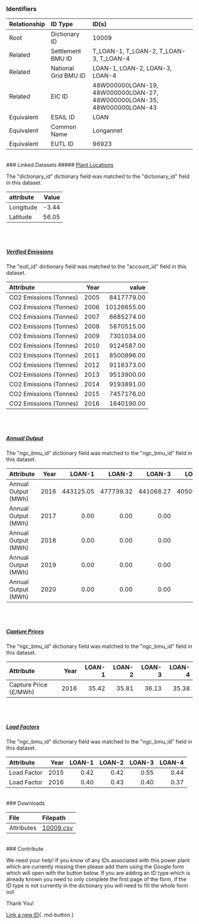 ### Identifiers

| Relationship   | ID Type              | ID(s)                                                                  |
|:---------------|:---------------------|:-----------------------------------------------------------------------|
| Root           | Dictionary ID        | 10009                                                                  |
| Related        | Settlement BMU ID    | T_LOAN-1, T_LOAN-2, T_LOAN-3, T_LOAN-4                                 |
| Related        | National Grid BMU ID | LOAN-1, LOAN-2, LOAN-3, LOAN-4                                         |
| Related        | EIC ID               | 48W000000LOAN-19, 48W000000LOAN-27, 48W000000LOAN-35, 48W000000LOAN-43 |
| Equivalent     | ESAIL ID             | LOAN                                                                   |
| Equivalent     | Common Name          | Longannet                                                              |
| Equivalent     | EUTL ID              | 96923                                                                  |

<br>
### Linked Datasets
##### <a href="https://osuked.github.io/Power-Station-Dictionary/datasets/plant-locations">Plant Locations</a>



The "dictionary_id" dictionary field was matched to the "dictionary_id" field in this dataset.

| attribute   |   Value |
|:------------|--------:|
| Longitude   |   -3.44 |
| Latitude    |   56.05 |

<br><br>
##### <a href="https://osuked.github.io/Power-Station-Dictionary/datasets/verified-emissions">Verified Emissions</a>



The "eutl_id" dictionary field was matched to the "account_id" field in this dataset.

| Attribute              |   Year |       value |
|:-----------------------|-------:|------------:|
| CO2 Emissions (Tonnes) |   2005 |  8417779.00 |
| CO2 Emissions (Tonnes) |   2006 | 10126655.00 |
| CO2 Emissions (Tonnes) |   2007 |  6685274.00 |
| CO2 Emissions (Tonnes) |   2008 |  5870515.00 |
| CO2 Emissions (Tonnes) |   2009 |  7301034.00 |
| CO2 Emissions (Tonnes) |   2010 |  9124587.00 |
| CO2 Emissions (Tonnes) |   2011 |  8500896.00 |
| CO2 Emissions (Tonnes) |   2012 |  9116373.00 |
| CO2 Emissions (Tonnes) |   2013 |  9513900.00 |
| CO2 Emissions (Tonnes) |   2014 |  9193891.00 |
| CO2 Emissions (Tonnes) |   2015 |  7457176.00 |
| CO2 Emissions (Tonnes) |   2016 |  1640190.00 |

<br><br>
##### <a href="https://osuked.github.io/Power-Station-Dictionary/datasets/annual-output">Annual Output</a>



The "ngc_bmu_id" dictionary field was matched to the "ngc_bmu_id" field in this dataset.

| Attribute           |   Year |    LOAN-1 |    LOAN-2 |    LOAN-3 |    LOAN-4 |
|:--------------------|-------:|----------:|----------:|----------:|----------:|
| Annual Output (MWh) |   2016 | 443125.05 | 477739.32 | 441068.27 | 405003.42 |
| Annual Output (MWh) |   2017 |      0.00 |      0.00 |      0.00 |      0.00 |
| Annual Output (MWh) |   2018 |      0.00 |      0.00 |      0.00 |      0.00 |
| Annual Output (MWh) |   2019 |      0.00 |      0.00 |      0.00 |      0.00 |
| Annual Output (MWh) |   2020 |      0.00 |      0.00 |      0.00 |      0.00 |

<br><br>
##### <a href="https://osuked.github.io/Power-Station-Dictionary/datasets/capture-prices">Capture Prices</a>



The "ngc_bmu_id" dictionary field was matched to the "ngc_bmu_id" field in this dataset.

| Attribute             |   Year |   LOAN-1 |   LOAN-2 |   LOAN-3 |   LOAN-4 |
|:----------------------|-------:|---------:|---------:|---------:|---------:|
| Capture Price (£/MWh) |   2016 |    35.42 |    35.81 |    36.13 |    35.38 |

<br><br>
##### <a href="https://osuked.github.io/Power-Station-Dictionary/datasets/load-factors">Load Factors</a>



The "ngc_bmu_id" dictionary field was matched to the "ngc_bmu_id" field in this dataset.

| Attribute   |   Year |   LOAN-1 |   LOAN-2 |   LOAN-3 |   LOAN-4 |
|:------------|-------:|---------:|---------:|---------:|---------:|
| Load Factor |   2015 |     0.42 |     0.42 |     0.55 |     0.44 |
| Load Factor |   2016 |     0.40 |     0.43 |     0.40 |     0.37 |


<br>
### Downloads


| File       | Filepath                                                                              |
|:-----------|:--------------------------------------------------------------------------------------|
| Attributes | [10009.csv](https://osuked.github.io/Power-Station-Dictionary/object_attrs/10009.csv) |


<br>
### Contribute

We need your help! If you know of any IDs associated with this power plant which are currently missing then please add them using the Google form which will open with the button below. If you are adding an ID type which is already known you need to only complete the first page of the form, if the ID type is not currently in the dictionary you will need to fill the whole form out

Thank You!

[Link a new ID](https://docs.google.com/forms/d/e/1FAIpQLSc5jRsQ7NgiLLXbwo9PUdwTQyuqbRwThltG56-o6NVSe7E_nw/viewform?usp=pp_url&entry.251912331=10009){ .md-button }